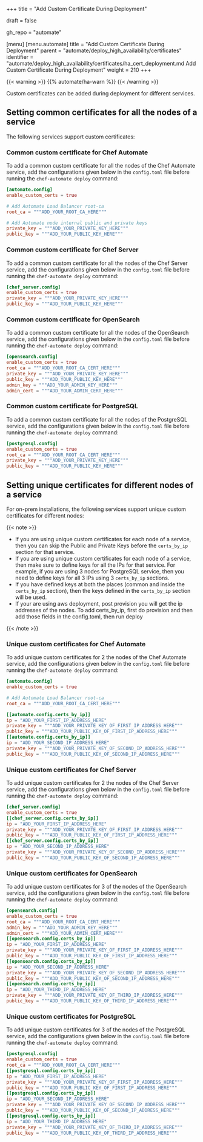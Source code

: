 +++
title = "Add Custom Certificate During Deployment"

draft = false

gh_repo = "automate"

[menu]
  [menu.automate]
    title = "Add Custom Certificate During Deployment"
    parent = "automate/deploy_high_availability/certificates"
    identifier = "automate/deploy_high_availability/certificates/ha_cert_deployment.md Add Custom Certificate During Deployment"
    weight = 210
+++

{{< warning >}}
{{% automate/ha-warn %}}
{{< /warning >}}

Custom certificates can be added during deployment for different services.

## Setting common certificates for all the nodes of a service

The following services support custom certificates:

### Common custom certificate for Chef Automate

To add a common custom certificate for all the nodes of the Chef Automate service, add the configurations given below in the `config.toml` file before running the `chef-automate deploy` command:

```toml
[automate.config]
enable_custom_certs = true

# Add Automate Load Balancer root-ca
root_ca = """ADD_YOUR_ROOT_CA_HERE"""

# Add Automate node internal public and private keys
private_key = """ADD_YOUR_PRIVATE_KEY_HERE"""
public_key = """ADD_YOUR_PUBLIC_KEY_HERE"""
```

### Common custom certificate for Chef Server

To add a common custom certificate for all the nodes of the Chef Server service, add the configurations given below in the `config.toml` file before running the `chef-automate deploy` command:

```toml
[chef_server.config]
enable_custom_certs = true
private_key = """ADD_YOUR_PRIVATE_KEY_HERE"""
public_key = """ADD_YOUR_PUBLIC_KEY_HERE"""
```

### Common custom certificate for OpenSearch

To add a common custom certificate for all the nodes of the OpenSearch service, add the configurations given below in the `config.toml` file before running the `chef-automate deploy` command:

```toml
[opensearch.config]
enable_custom_certs = true
root_ca = """ADD_YOUR_ROOT_CA_CERT_HERE"""
private_key = """ADD_YOUR_PRIVATE_KEY_HERE"""
public_key = """ADD_YOUR_PUBLIC_KEY_HERE"""
admin_key = """ADD_YOUR_ADMIN_KEY_HERE"""
admin_cert = """ADD_YOUR_ADMIN_CERT_HERE"""
```

### Common custom certificate for PostgreSQL

To add a common custom certificate for all the nodes of the PostgreSQL service, add the configurations given below in the `config.toml` file before running the `chef-automate deploy` command:

```toml
[postgresql.config]
enable_custom_certs = true
root_ca = """ADD_YOUR_ROOT_CA_CERT_HERE"""
private_key = """ADD_YOUR_PRIVATE_KEY_HERE"""
public_key = """ADD_YOUR_PUBLIC_KEY_HERE"""
```

## Setting unique certificates for different nodes of a service

For on-prem installations, the following services support unique custom certificates for different nodes:

{{< note >}}

- If you are using unique custom certificates for each node of a service, then you can skip the Public and Private Keys before the `certs_by_ip` section for that service.
- If you are using unique custom certificates for each node of a service, then make sure to define keys for all the IPs for that service. For example, if you are using 3 nodes for PostgreSQL service, then you need to define keys for all 3 IPs using 3 `certs_by_ip` sections.
- If you have defined keys at both the places (common and inside the `certs_by_ip` section), then the keys defined in the `certs_by_ip` section will be used.
- If your are using aws deployment, post provision you will get the ip addresses of the nodes. To add certs_by_ip, first do provision and then add those fields in the config.toml, then run deploy

{{< /note >}}

### Unique custom certificates for Chef Automate

To add unique custom certificates for 2 the nodes of the Chef Automate service, add the configurations given below in the `config.toml` file before running the `chef-automate deploy` command:

```toml
[automate.config]
enable_custom_certs = true

# Add Automate Load Balancer root-ca
root_ca = """ADD_YOUR_ROOT_CA_CERT_HERE"""

[[automate.config.certs_by_ip]]
ip = "ADD_YOUR_FIRST_IP_ADDRESS_HERE"
private_key = """ADD_YOUR_PRIVATE_KEY_OF_FIRST_IP_ADDRESS_HERE"""
public_key = """ADD_YOUR_PUBLIC_KEY_OF_FIRST_IP_ADDRESS_HERE"""
[[automate.config.certs_by_ip]]
ip = "ADD_YOUR_SECOND_IP_ADDRESS_HERE"
private_key = """ADD_YOUR_PRIVATE_KEY_OF_SECOND_IP_ADDRESS_HERE"""
public_key = """ADD_YOUR_PUBLIC_KEY_OF_SECOND_IP_ADDRESS_HERE"""
```

### Unique custom certificates for Chef Server

To add unique custom certificates for 2 the nodes of the Chef Server service, add the configurations given below in the `config.toml` file before running the `chef-automate deploy` command:

```toml
[chef_server.config]
enable_custom_certs = true
[[chef_server.config.certs_by_ip]]
ip = "ADD_YOUR_FIRST_IP_ADDRESS_HERE"
private_key = """ADD_YOUR_PRIVATE_KEY_OF_FIRST_IP_ADDRESS_HERE"""
public_key = """ADD_YOUR_PUBLIC_KEY_OF_FIRST_IP_ADDRESS_HERE"""
[[chef_server.config.certs_by_ip]]
ip = "ADD_YOUR_SECOND_IP_ADDRESS_HERE"
private_key = """ADD_YOUR_PRIVATE_KEY_OF_SECOND_IP_ADDRESS_HERE"""
public_key = """ADD_YOUR_PUBLIC_KEY_OF_SECOND_IP_ADDRESS_HERE"""
```

### Unique custom certificates for OpenSearch

To add unique custom certificates for 3 of the nodes of the OpenSearch service, add the configurations given below in the `config.toml` file before running the `chef-automate deploy` command:

```toml
[opensearch.config]
enable_custom_certs = true
root_ca = """ADD_YOUR_ROOT_CA_CERT_HERE"""
admin_key = """ADD_YOUR_ADMIN_KEY_HERE"""
admin_cert = """ADD_YOUR_ADMIN_CERT_HERE"""
[[opensearch.config.certs_by_ip]]
ip = "ADD_YOUR_FIRST_IP_ADDRESS_HERE"
private_key = """ADD_YOUR_PRIVATE_KEY_OF_FIRST_IP_ADDRESS_HERE"""
public_key = """ADD_YOUR_PUBLIC_KEY_OF_FIRST_IP_ADDRESS_HERE"""
[[opensearch.config.certs_by_ip]]
ip = "ADD_YOUR_SECOND_IP_ADDRESS_HERE"
private_key = """ADD_YOUR_PRIVATE_KEY_OF_SECOND_IP_ADDRESS_HERE"""
public_key = """ADD_YOUR_PUBLIC_KEY_OF_SECOND_IP_ADDRESS_HERE"""
[[opensearch.config.certs_by_ip]]
ip = "ADD_YOUR_THIRD_IP_ADDRESS_HERE"
private_key = """ADD_YOUR_PRIVATE_KEY_OF_THIRD_IP_ADDRESS_HERE"""
public_key = """ADD_YOUR_PUBLIC_KEY_OF_THIRD_IP_ADDRESS_HERE"""
```

### Unique custom certificates for PostgreSQL

To add unique custom certificates for 3 of the nodes of the PostgreSQL service, add the configurations given below in the `config.toml` file before running the `chef-automate deploy` command:

```toml
[postgresql.config]
enable_custom_certs = true
root_ca = """ADD_YOUR_ROOT_CA_CERT_HERE"""
[[postgresql.config.certs_by_ip]]
ip = "ADD_YOUR_FIRST_IP_ADDRESS_HERE"
private_key = """ADD_YOUR_PRIVATE_KEY_OF_FIRST_IP_ADDRESS_HERE"""
public_key = """ADD_YOUR_PUBLIC_KEY_OF_FIRST_IP_ADDRESS_HERE"""
[[postgresql.config.certs_by_ip]]
ip = "ADD_YOUR_SECOND_IP_ADDRESS_HERE"
private_key = """ADD_YOUR_PRIVATE_KEY_OF_SECOND_IP_ADDRESS_HERE"""
public_key = """ADD_YOUR_PUBLIC_KEY_OF_SECOND_IP_ADDRESS_HERE"""
[[postgresql.config.certs_by_ip]]
ip = "ADD_YOUR_THIRD_IP_ADDRESS_HERE"
private_key = """ADD_YOUR_PRIVATE_KEY_OF_THIRD_IP_ADDRESS_HERE"""
public_key = """ADD_YOUR_PUBLIC_KEY_OF_THIRD_IP_ADDRESS_HERE"""
```